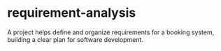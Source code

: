 # requirement-analysis
A project helps define and organize requirements for a booking system, building a clear plan for software development.
